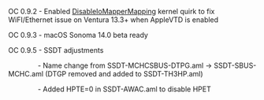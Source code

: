 OC 0.9.2 - Enabled [DisableIoMapperMapping](https://github.com/acidanthera/OpenCorePkg/pull/440) kernel quirk to fix WiFI/Ethernet issue on Ventura 13.3+ when AppleVTD is enabled

OC 0.9.3 - macOS Sonoma 14.0 beta ready

OC 0.9.5 - SSDT adjustments

&ensp;&ensp;&emsp;&emsp;&emsp;&nbsp;- Name change from SSDT-MCHCSBUS-DTPG.aml ->  SSDT-SBUS-MCHC.aml (DTGP removed and added to SSDT-TH3HP.aml)

&ensp;&ensp;&emsp;&emsp;&emsp;&nbsp;- Added HPTE=0 in SSDT-AWAC.aml to disable HPET
